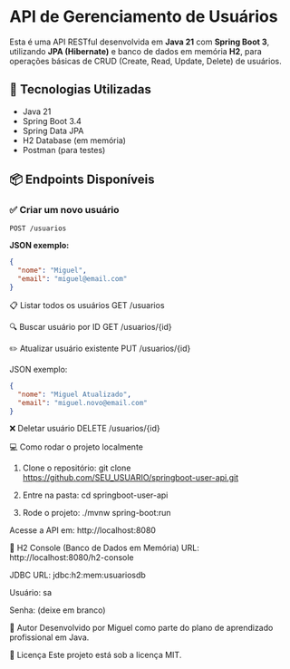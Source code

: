# API de Gerenciamento de Usuários

Esta é uma API RESTful desenvolvida em **Java 21** com **Spring Boot 3**, utilizando **JPA (Hibernate)** e banco de dados em memória **H2**, para operações básicas de CRUD (Create, Read, Update, Delete) de usuários.

## 🚀 Tecnologias Utilizadas

- Java 21
- Spring Boot 3.4
- Spring Data JPA
- H2 Database (em memória)
- Postman (para testes)

## 📦 Endpoints Disponíveis

### ✅ Criar um novo usuário
`POST /usuarios`

**JSON exemplo:**
```json
{
  "nome": "Miguel",
  "email": "miguel@email.com"
}
```
📋 Listar todos os usuários
GET /usuarios

🔍 Buscar usuário por ID
GET /usuarios/{id}

✏️ Atualizar usuário existente
PUT /usuarios/{id}

JSON exemplo:
```json
{
  "nome": "Miguel Atualizado",
  "email": "miguel.novo@email.com"
}
```
❌ Deletar usuário
DELETE /usuarios/{id}

💻 Como rodar o projeto localmente
1. Clone o repositório:
git clone https://github.com/SEU_USUARIO/springboot-user-api.git

2. Entre na pasta:
cd springboot-user-api

3. Rode o projeto:
./mvnw spring-boot:run

Acesse a API em: http://localhost:8080

🔎 H2 Console (Banco de Dados em Memória)
URL: http://localhost:8080/h2-console

JDBC URL: jdbc:h2:mem:usuariosdb

Usuário: sa

Senha: (deixe em branco)

🧠 Autor
Desenvolvido por Miguel como parte do plano de aprendizado profissional em Java.

📄 Licença
Este projeto está sob a licença MIT.
